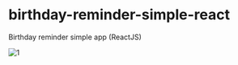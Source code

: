 # birthday-reminder-simple-react
Birthday reminder simple app (ReactJS)

![1](https://user-images.githubusercontent.com/42185328/113607018-6969f080-9651-11eb-90a3-0bf52d26b738.png)

